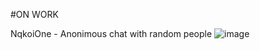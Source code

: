 #ON WORK

NqkoiOne - Anonimous chat with random people ![image](https://github.com/ArtemHorik/nqkoione/assets/98229092/7502f733-9c8c-454b-98bc-3943508be749)

